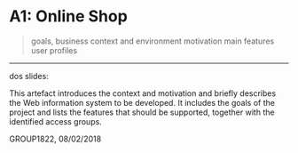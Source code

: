 # A1: Online Shop
 
> goals, business context and environment
> motivation
> main features
> user profiles
 
***

dos slides:

This artefact introduces the context and motivation and briefly describes the
Web information system to be developed.
It includes the goals of the project and lists the features that should be
supported, together with the identified access groups.



GROUP1822, 08/02/2018
